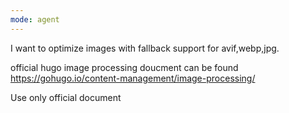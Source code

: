 ```yaml
---
mode: agent
---
```

I want to optimize images with fallback support for avif,webp,jpg.

official hugo image processing doucment can be found https://gohugo.io/content-management/image-processing/

Use only official document